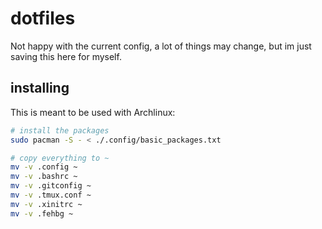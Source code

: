 # dotfiles

Not happy with the current config, a lot of things may change, but im just
saving this here for myself.

## installing

This is meant to be used with Archlinux:
```bash
# install the packages
sudo pacman -S - < ./.config/basic_packages.txt

# copy everything to ~
mv -v .config ~
mv -v .bashrc ~
mv -v .gitconfig ~
mv -v .tmux.conf ~
mv -v .xinitrc ~
mv -v .fehbg ~
```
